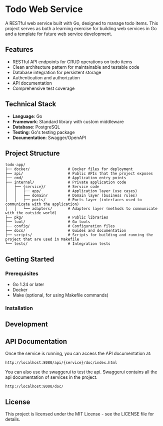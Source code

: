 # Todo Web Service

A RESTful web service built with Go, designed to manage todo items. This project serves as both a learning exercise for building web services in Go and a template for future web service development.

## Features

- RESTful API endpoints for CRUD operations on todo items
- Clean architecture pattern for maintainable and testable code
- Database integration for persistent storage
- Authentication and authorization
- API documentation
- Comprehensive test coverage

## Technical Stack

- **Language**: Go
- **Framework**: Standard library with custom middleware
- **Database**: PostgreSQL
- **Testing**: Go's testing package
- **Documentation**: Swagger/OpenAPI

## Project Structure

```text
todo-app/
├── docker/                 # Docker files for deployment
├── api/                    # Public APIs that the project exposes
├── cmd/                    # Application entry points
├── internal/               # Private application code
│   ├── {service}/          # Service code
│   │   ├── app/            # Application layer (use cases)
│   │   ├── domain/         # Domain layer (business rules)
│   │   ├── ports/          # Ports layer (interfaces used to communicate with the application)
│   │   └── adapters/       # Adapters layer (methods to communicate with the outside world)
├── pkg/                    # Public libraries
├── tool/                   # Go tools
├── config/                 # Configuration files
├── docs/                   # Guides and documentation
├── scripts/                # Scripts for building and running the project that are used in Makefile
└── tests/                  # Integration tests
```

## Getting Started

### Prerequisites

- Go 1.24 or later
- Docker
- Make (optional, for using Makefile commands)

### Installation

## Development

## API Documentation

Once the service is running, you can access the API documentation at:

```text
http://localhost:8080/api/{service}/doc/index.html
```

You can also use the swaggerui to test the api.
Swaggerui contains all the api documentation of services in the project.

```text
http://localhost:8000/doc/
```

## License

This project is licensed under the MIT License - see the LICENSE file for details.
